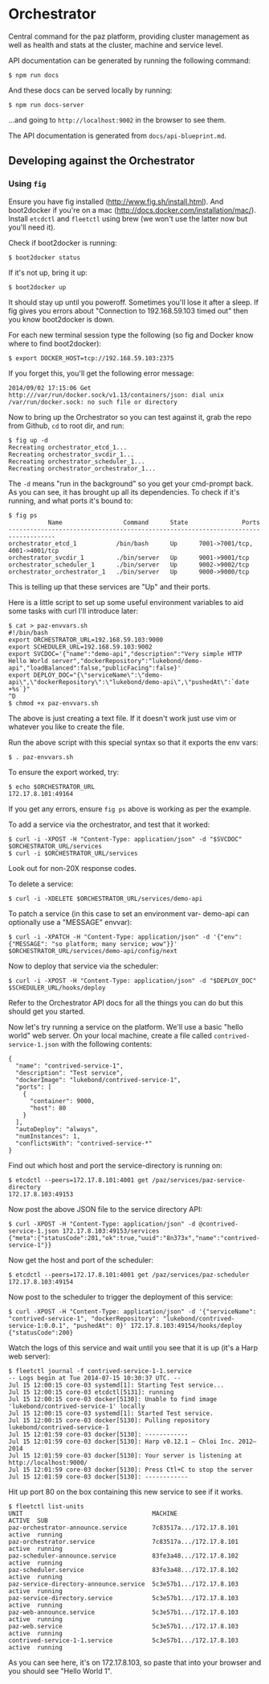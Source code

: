 # Orchestrator 

Central command for the paz platform, providing cluster management as well as health and stats at the cluster, machine and service level. 

API documentation can be generated by running the following command:

```
$ npm run docs
```

And these docs can be served locally by running:
```
$ npm run docs-server
```

...and going to `http://localhost:9002` in the browser to see them.

The API documentation is generated from `docs/api-blueprint.md`.

## Developing against the Orchestrator

### Using `fig`

Ensure you have fig installed (http://www.fig.sh/install.html). And boot2docker if you're on a mac (http://docs.docker.com/installation/mac/). Install `etcdctl` and `fleetctl` using brew (we won't use the latter now but you'll need it).

Check if boot2docker is running:
```
$ boot2docker status
```

If it's not up, bring it up:
```
$ boot2docker up
```

It should stay up until you poweroff. Sometimes you'll lose it after a sleep. If fig gives you errors about "Connection to 192.168.59.103 timed out" then you know boot2docker is down.

For each new terminal session type the following (so fig and Docker know where to find boot2docker):
```
$ export DOCKER_HOST=tcp://192.168.59.103:2375
```

If you forget this, you'll get the following error message:
```
2014/09/02 17:15:06 Get http:///var/run/docker.sock/v1.13/containers/json: dial unix /var/run/docker.sock: no such file or directory
```

Now to bring up the Orchestrator so you can test against it, grab the repo from Github, `cd` to root dir, and run:
```
$ fig up -d
Recreating orchestrator_etcd_1...
Recreating orchestrator_svcdir_1...
Recreating orchestrator_scheduler_1...
Recreating orchestrator_orchestrator_1...
```

The `-d` means "run in the background" so you get your cmd-prompt back. As you can see, it has brought up all its dependencies. To check if it's running, and what ports it's bound to:
```
$ fig ps
           Name                 Command      State               Ports
-----------------------------------------------------------------------------------
orchestrator_etcd_1           /bin/bash      Up      7001->7001/tcp, 4001->4001/tcp
orchestrator_svcdir_1         ./bin/server   Up      9001->9001/tcp
orchestrator_scheduler_1      ./bin/server   Up      9002->9002/tcp
orchestrator_orchestrator_1   ./bin/server   Up      9000->9000/tcp
```

This is telling up that these services are "Up" and their ports.

Here is a little script to set up some useful environment variables to aid some tasks with curl I'll introduce later:
```
$ cat > paz-envvars.sh
#!/bin/bash
export ORCHESTRATOR_URL=192.168.59.103:9000
export SCHEDULER_URL=192.168.59.103:9002
export SVCDOC='{"name":"demo-api","description":"Very simple HTTP Hello World server","dockerRepository":"lukebond/demo-api","loadBalanced":false,"publicFacing":false}'
export DEPLOY_DOC="{\"serviceName\":\"demo-api\",\"dockerRepository\":\"lukebond/demo-api\",\"pushedAt\":`date +%s`}"
^D
$ chmod +x paz-envvars.sh
```

The above is just creating a text file. If it doesn't work just use vim or whatever you like to create the file.

Run the above script with this special syntax so that it exports the env vars:
```
$ . paz-envvars.sh
```

To ensure the export worked, try:
```
$ echo $ORCHESTRATOR_URL
172.17.8.101:49164
```

If you get any errors, ensure `fig ps` above is working as per the example.

To add a service via the orchestrator, and test that it worked:
```
$ curl -i -XPOST -H "Content-Type: application/json" -d "$SVCDOC" $ORCHESTRATOR_URL/services
$ curl -i $ORCHESTRATOR_URL/services
```
Look out for non-20X response codes.

To delete a service:
```
$ curl -i -XDELETE $ORCHESTRATOR_URL/services/demo-api
```

To patch a service (in this case to set an environment var- demo-api can optionally use a "MESSAGE" envvar):
```
$ curl -i -XPATCH -H "Content-Type: application/json" -d '{"env": {"MESSAGE": "so platform; many service; wow"}}' $ORCHESTRATOR_URL/services/demo-api/config/next
```

Now to deploy that service via the scheduler:
```
$ curl -i -XPOST -H "Content-Type: application/json" -d "$DEPLOY_DOC" $SCHEDULER_URL/hooks/deploy
```

Refer to the Orchestrator API docs for all the things you can do but this should get you started.

Now let's try running a service on the platform. We'll use a basic "hello world" web server. On your local machine, create a file called `contrived-service-1.json` with the following contents:
```
{
  "name": "contrived-service-1",
  "description": "Test service",
  "dockerImage": "lukebond/contrived-service-1",
  "ports": [
    {
      "container": 9000,
      "host": 80
    }
  ],
  "autoDeploy": "always",
  "numInstances": 1,
  "conflictsWith": "contrived-service-*"
}
```

Find out which host and port the service-directory is running on:
```
$ etcdctl --peers=172.17.8.101:4001 get /paz/services/paz-service-directory
172.17.8.103:49153
```

Now post the above JSON file to the service directory API:
```
$ curl -XPOST -H "Content-Type: application/json" -d @contrived-service-1.json 172.17.8.103:49153/services
{"meta":{"statusCode":201,"ok":true,"uuid":"8n373x","name":"contrived-service-1"}}
```

Now get the host and port of the scheduler:
```
$ etcdctl --peers=172.17.8.101:4001 get /paz/services/paz-scheduler
172.17.8.103:49154
```

Now post to the scheduler to trigger the deployment of this service:
```
$ curl -XPOST -H "Content-Type: application/json" -d '{"serviceName": "contrived-service-1", "dockerRepository": "lukebond/contrived-service-1:0.0.1", "pushedAt": 0}' 172.17.8.103:49154/hooks/deploy
{"statusCode":200}
```

Watch the logs of this service and wait until you see that it is up (it's a Harp web server):
```
$ fleetctl journal -f contrived-service-1-1.service
-- Logs begin at Tue 2014-07-15 10:30:37 UTC. --
Jul 15 12:00:15 core-03 systemd[1]: Starting Test service...
Jul 15 12:00:15 core-03 etcdctl[5131]: running
Jul 15 12:00:15 core-03 docker[5130]: Unable to find image 'lukebond/contrived-service-1' locally
Jul 15 12:00:15 core-03 systemd[1]: Started Test service.
Jul 15 12:00:15 core-03 docker[5130]: Pulling repository lukebond/contrived-service-1
Jul 15 12:01:59 core-03 docker[5130]: ------------
Jul 15 12:01:59 core-03 docker[5130]: Harp v0.12.1 – Chloi Inc. 2012–2014
Jul 15 12:01:59 core-03 docker[5130]: Your server is listening at http://localhost:9000/
Jul 15 12:01:59 core-03 docker[5130]: Press Ctl+C to stop the server
Jul 15 12:01:59 core-03 docker[5130]: ------------
```

Hit up port 80 on the box containing this new service to see if it works.
```
$ fleetctl list-units
UNIT                                    MACHINE                   ACTIVE  SUB
paz-orchestrator-announce.service       7c83517a.../172.17.8.101  active  running
paz-orchestrator.service                7c83517a.../172.17.8.101  active  running
paz-scheduler-announce.service          83fe3a48.../172.17.8.102  active  running
paz-scheduler.service                   83fe3a48.../172.17.8.102  active  running
paz-service-directory-announce.service  5c3e57b1.../172.17.8.103  active  running
paz-service-directory.service           5c3e57b1.../172.17.8.103  active  running
paz-web-announce.service                5c3e57b1.../172.17.8.103  active  running
paz-web.service                         5c3e57b1.../172.17.8.103  active  running
contrived-service-1-1.service           5c3e57b1.../172.17.8.103  active  running
```

As you can see here, it's on 172.17.8.103, so paste that into your browser and you should see "Hello World 1".
